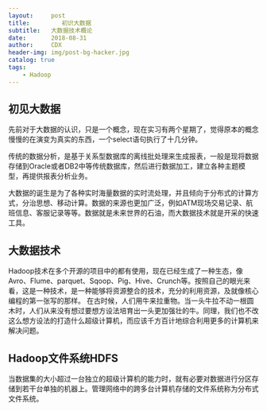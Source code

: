 ```yaml
---
layout:     post
title:         初识大数据
subtitle:   大数据技术概论
date:       2018-08-31
author:     CDX
header-img: img/post-bg-hacker.jpg
catalog: true
tags:
    - Hadoop
---
```


## 初见大数据

先前对于大数据的认识，只是一个概念，现在实习有两个星期了，觉得原本的概念慢慢的在演变为真实的东西，一个select语句执行了十几分钟。

传统的数据分析，是基于关系型数据库的离线批处理来生成报表，一般是现将数据存储到Oracle或者DB2中等传统数据库，然后进行数据加工，建立各种主题模型，再提供报表分析业务。

大数据的诞生是为了各种实时海量数据的实时流处理，并且倾向于分布式的计算方式，分治思想、移动计算。数据的来源也更加广泛，例如ATM现场交易记录、航班信息、客服记录等等。数据就是未来世界的石油，而大数据技术就是开采的快速工具。

## 大数据技术

Hadoop技术在多个开源的项目中的都有使用，现在已经生成了一种生态，像Avro、Flume、parquet、Sqoop、Pig、Hive、Crunch等。按照自己的眼光来看，这是一种技术，是一种能够将资源整合的技术，充分的利用资源，及就像核心编程的第一张写的那样。
在古时候，人们用牛来拉重物。当一头牛拉不动一根圆木时，人们从来没有想过要想方设法培育出一头更加强壮的牛。同理，我们也不改这么想方设法的打造什么超级计算机，而应该千方百计地综合利用更多的计算机来解决问题。

## Hadoop文件系统HDFS

当数据集的大小超过一台独立的超级计算机的能力时，就有必要对数据进行分区存储到若干台单独的机器上。管理网络中的跨多台计算机存储的文件系统称为分布式文件系统。

 